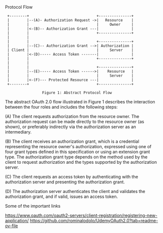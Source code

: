 Protocol Flow

     +--------+                               +---------------+
     |        |--(A)- Authorization Request ->|   Resource    |
     |        |                               |     Owner     |
     |        |<-(B)-- Authorization Grant ---|               |
     |        |                               +---------------+
     |        |
     |        |                               +---------------+
     |        |--(C)-- Authorization Grant -->| Authorization |
     | Client |                               |     Server    |
     |        |<-(D)----- Access Token -------|               |
     |        |                               +---------------+
     |        |
     |        |                               +---------------+
     |        |--(E)----- Access Token ------>|    Resource   |
     |        |                               |     Server    |
     |        |<-(F)--- Protected Resource ---|               |
     +--------+                               +---------------+

                     Figure 1: Abstract Protocol Flow

The abstract OAuth 2.0 flow illustrated in Figure 1 describes the
interaction between the four roles and includes the following steps:

(A)  The client requests authorization from the resource owner.  The
authorization request can be made directly to the resource owner
(as shown), or preferably indirectly via the authorization
server as an intermediary.

(B)  The client receives an authorization grant, which is a
credential representing the resource owner's authorization,
expressed using one of four grant types defined in this
specification or using an extension grant type.  The
authorization grant type depends on the method used by the
client to request authorization and the types supported by the
authorization server.

(C)  The client requests an access token by authenticating with the
authorization server and presenting the authorization grant.

(D)  The authorization server authenticates the client and validates
the authorization grant, and if valid, issues an access token.


Some of the important links

https://www.oauth.com/oauth2-servers/client-registration/registering-new-application/
https://github.com/rominalodolo/UdemyOAuth2.0?tab=readme-ov-file